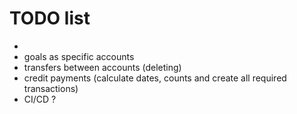 # TODO list

* 
* goals as specific accounts
* transfers between accounts (deleting)
* credit payments (calculate dates, counts and create all required transactions)
* CI/CD ?